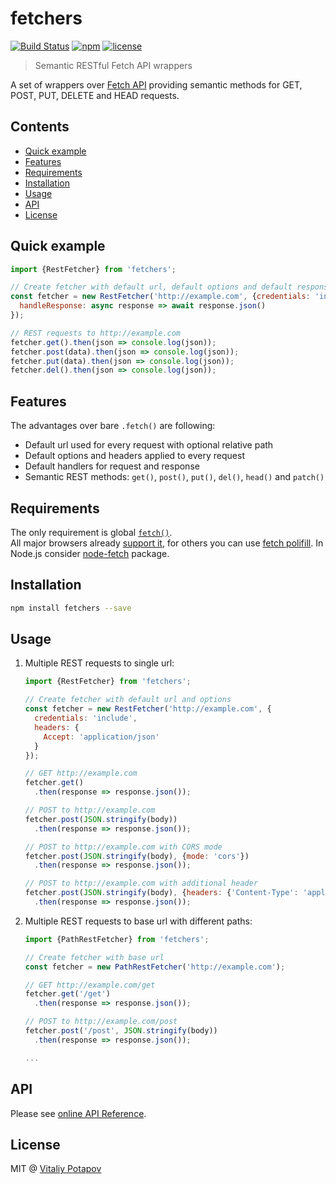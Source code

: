 # fetchers
[![Build Status](https://travis-ci.org/vitalets/fetchers.svg?branch=master)](https://travis-ci.org/vitalets/fetchers)
[![npm](https://img.shields.io/npm/v/fetchers.svg)](https://www.npmjs.com/package/fetchers)
[![license](https://img.shields.io/npm/l/fetchers.svg)](https://www.npmjs.com/package/fetchers)

> Semantic RESTful Fetch API wrappers

A set of wrappers over [Fetch API] providing semantic methods for GET, POST, PUT, DELETE and HEAD requests.

## Contents
* [Quick example](#quick-example)
* [Features](#features)
* [Requirements](#requirements)
* [Installation](#installation)
* [Usage](#usage)
* [API](#api)
* [License](#license)

## Quick example
```js
import {RestFetcher} from 'fetchers';

// Create fetcher with default url, default options and default response handler
const fetcher = new RestFetcher('http://example.com', {credentials: 'include'}, {
  handleResponse: async response => await response.json()
});

// REST requests to http://example.com
fetcher.get().then(json => console.log(json));
fetcher.post(data).then(json => console.log(json));
fetcher.put(data).then(json => console.log(json));
fetcher.del().then(json => console.log(json));
```

## Features
The advantages over bare `.fetch()` are following:

* Default url used for every request with optional relative path
* Default options and headers applied to every request
* Default handlers for request and response
* Semantic REST methods: `get()`, `post()`, `put()`, `del()`, `head()` and `patch()`

## Requirements
The only requirement is global [`fetch()`](https://developer.mozilla.org/en-US/docs/Web/API/WindowOrWorkerGlobalScope/fetch).  
All major browsers already [support it](https://caniuse.com/#feat=fetch),
for others you can use [fetch polifill](https://github.com/github/fetch).
In Node.js consider [node-fetch](https://www.npmjs.com/package/node-fetch) package.

## Installation
```bash
npm install fetchers --save
```

## Usage

1. Multiple REST requests to single url:
    ```js
    import {RestFetcher} from 'fetchers';
    
    // Create fetcher with default url and options
    const fetcher = new RestFetcher('http://example.com', {
      credentials: 'include',
      headers: {
        Accept: 'application/json'
      }
    });
    
    // GET http://example.com
    fetcher.get()
      .then(response => response.json());
    
    // POST to http://example.com
    fetcher.post(JSON.stringify(body))
      .then(response => response.json());
    
    // POST to http://example.com with CORS mode
    fetcher.post(JSON.stringify(body), {mode: 'cors'})
      .then(response => response.json());
    
    // POST to http://example.com with additional header
    fetcher.post(JSON.stringify(body), {headers: {'Content-Type': 'application/json'}})
      .then(response => response.json());
    ```

2. Multiple REST requests to base url with different paths:
    ```js
    import {PathRestFetcher} from 'fetchers';
    
    // Create fetcher with base url
    const fetcher = new PathRestFetcher('http://example.com');
    
    // GET http://example.com/get
    fetcher.get('/get')
      .then(response => response.json());
    
    // POST to http://example.com/post
    fetcher.post('/post', JSON.stringify(body))
      .then(response => response.json());
    
    ...
    ```

## API
Please see [online API Reference](https://vitalets.github.io/fetchers/identifiers.html).

## License
MIT @ [Vitaliy Potapov](https://github.com/vitalets)

[REST]: https://en.wikipedia.org/wiki/Representational_state_transfer
[Fetch API]: https://developer.mozilla.org/en-US/docs/Web/API/Fetch_API
